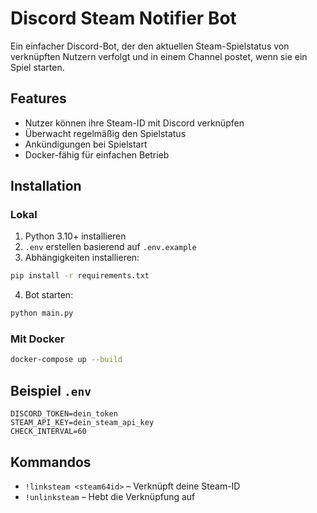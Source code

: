 # Discord Steam Notifier Bot

Ein einfacher Discord-Bot, der den aktuellen Steam-Spielstatus von verknüpften Nutzern verfolgt und in einem Channel postet, wenn sie ein Spiel starten.

## Features

- Nutzer können ihre Steam-ID mit Discord verknüpfen
- Überwacht regelmäßig den Spielstatus
- Ankündigungen bei Spielstart
- Docker-fähig für einfachen Betrieb

## Installation

### Lokal

1. Python 3.10+ installieren
2. `.env` erstellen basierend auf `.env.example`
3. Abhängigkeiten installieren:
```bash
pip install -r requirements.txt
```
4. Bot starten:
```bash
python main.py
```

### Mit Docker

```bash
docker-compose up --build
```

## Beispiel `.env`

```dotenv
DISCORD_TOKEN=dein_token
STEAM_API_KEY=dein_steam_api_key
CHECK_INTERVAL=60
```

## Kommandos

- `!linksteam <steam64id>` – Verknüpft deine Steam-ID
- `!unlinksteam` – Hebt die Verknüpfung auf

